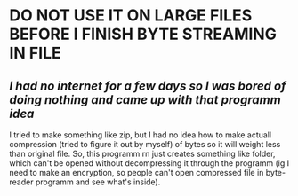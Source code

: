 # DO NOT USE IT ON LARGE FILES BEFORE I FINISH BYTE STREAMING IN FILE
## *I had no internet for a few days so I was bored of doing nothing and came up with that programm idea*
I tried to make something like zip,
but I had no idea how to make actuall compression (tried to figure it out by myself) of bytes so it will weight less than original file.
So, this programm rn just creates something like folder, which can't be opened without decompressing it through the programm
(ig I need to make an encryption, so people can't open compressed file in byte-reader programm and see what's inside).